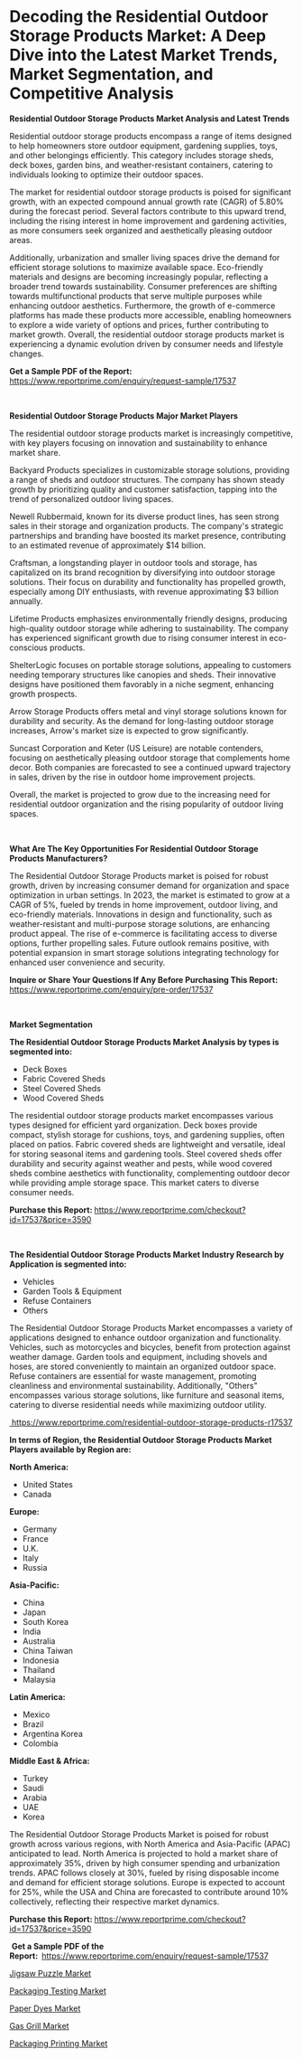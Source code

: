 <p><h1>Decoding the Residential Outdoor Storage Products Market: A Deep Dive into the Latest Market Trends, Market Segmentation, and Competitive Analysis</h1></p><p><strong>Residential Outdoor Storage Products Market Analysis and Latest Trends</strong></p>
<p><p>Residential outdoor storage products encompass a range of items designed to help homeowners store outdoor equipment, gardening supplies, toys, and other belongings efficiently. This category includes storage sheds, deck boxes, garden bins, and weather-resistant containers, catering to individuals looking to optimize their outdoor spaces. </p><p>The market for residential outdoor storage products is poised for significant growth, with an expected compound annual growth rate (CAGR) of 5.80% during the forecast period. Several factors contribute to this upward trend, including the rising interest in home improvement and gardening activities, as more consumers seek organized and aesthetically pleasing outdoor areas. </p><p>Additionally, urbanization and smaller living spaces drive the demand for efficient storage solutions to maximize available space. Eco-friendly materials and designs are becoming increasingly popular, reflecting a broader trend towards sustainability. Consumer preferences are shifting towards multifunctional products that serve multiple purposes while enhancing outdoor aesthetics. Furthermore, the growth of e-commerce platforms has made these products more accessible, enabling homeowners to explore a wide variety of options and prices, further contributing to market growth. Overall, the residential outdoor storage products market is experiencing a dynamic evolution driven by consumer needs and lifestyle changes.</p></p>
<p><strong>Get a Sample PDF of the Report:&nbsp;</strong> <a href="https://www.reportprime.com/enquiry/request-sample/17537?utm_campaign=1159&utm_medium=2&utm_source=Github&utm_content=ia&utm_term=24122024&utm_id=residential-outdoor-storage-products">https://www.reportprime.com/enquiry/request-sample/17537</a></p>
<p>&nbsp;</p>
<p><strong>Residential Outdoor Storage Products Major Market Players</strong></p>
<p><p>The residential outdoor storage products market is increasingly competitive, with key players focusing on innovation and sustainability to enhance market share. </p><p>Backyard Products specializes in customizable storage solutions, providing a range of sheds and outdoor structures. The company has shown steady growth by prioritizing quality and customer satisfaction, tapping into the trend of personalized outdoor living spaces. </p><p>Newell Rubbermaid, known for its diverse product lines, has seen strong sales in their storage and organization products. The company's strategic partnerships and branding have boosted its market presence, contributing to an estimated revenue of approximately $14 billion.</p><p>Craftsman, a longstanding player in outdoor tools and storage, has capitalized on its brand recognition by diversifying into outdoor storage solutions. Their focus on durability and functionality has propelled growth, especially among DIY enthusiasts, with revenue approximating $3 billion annually.</p><p>Lifetime Products emphasizes environmentally friendly designs, producing high-quality outdoor storage while adhering to sustainability. The company has experienced significant growth due to rising consumer interest in eco-conscious products.</p><p>ShelterLogic focuses on portable storage solutions, appealing to customers needing temporary structures like canopies and sheds. Their innovative designs have positioned them favorably in a niche segment, enhancing growth prospects.</p><p>Arrow Storage Products offers metal and vinyl storage solutions known for durability and security. As the demand for long-lasting outdoor storage increases, Arrow's market size is expected to grow significantly.</p><p>Suncast Corporation and Keter (US Leisure) are notable contenders, focusing on aesthetically pleasing outdoor storage that complements home decor. Both companies are forecasted to see a continued upward trajectory in sales, driven by the rise in outdoor home improvement projects.</p><p>Overall, the market is projected to grow due to the increasing need for residential outdoor organization and the rising popularity of outdoor living spaces.</p></p>
<p>&nbsp;</p>
<p><strong>What Are The Key Opportunities For Residential Outdoor Storage Products Manufacturers?</strong></p>
<p><p>The Residential Outdoor Storage Products market is poised for robust growth, driven by increasing consumer demand for organization and space optimization in urban settings. In 2023, the market is estimated to grow at a CAGR of 5%, fueled by trends in home improvement, outdoor living, and eco-friendly materials. Innovations in design and functionality, such as weather-resistant and multi-purpose storage solutions, are enhancing product appeal. The rise of e-commerce is facilitating access to diverse options, further propelling sales. Future outlook remains positive, with potential expansion in smart storage solutions integrating technology for enhanced user convenience and security.</p></p>
<p><strong>Inquire or Share Your Questions If Any Before Purchasing This Report:</strong> <a href="https://www.reportprime.com/enquiry/pre-order/17537?utm_campaign=1159&utm_medium=2&utm_source=Github&utm_content=ia&utm_term=24122024&utm_id=residential-outdoor-storage-products">https://www.reportprime.com/enquiry/pre-order/17537</a></p>
<p>&nbsp;</p>
<p><strong>Market Segmentation</strong></p>
<p><strong>The Residential Outdoor Storage Products Market Analysis by types is segmented into:</strong></p>
<p><ul><li>Deck Boxes</li><li>Fabric Covered Sheds</li><li>Steel Covered Sheds</li><li>Wood Covered Sheds</li></ul></p>
<p><p>The residential outdoor storage products market encompasses various types designed for efficient yard organization. Deck boxes provide compact, stylish storage for cushions, toys, and gardening supplies, often placed on patios. Fabric covered sheds are lightweight and versatile, ideal for storing seasonal items and gardening tools. Steel covered sheds offer durability and security against weather and pests, while wood covered sheds combine aesthetics with functionality, complementing outdoor decor while providing ample storage space. This market caters to diverse consumer needs.</p></p>
<p><strong>Purchase this Report:&nbsp;</strong><a href="https://www.reportprime.com/checkout?id=17537&price=3590&utm_campaign=1159&utm_medium=2&utm_source=Github&utm_content=ia&utm_term=24122024&utm_id=residential-outdoor-storage-products">https://www.reportprime.com/checkout?id=17537&price=3590</a></p>
<p>&nbsp;</p>
<p><strong>The Residential Outdoor Storage Products Market Industry Research by Application is segmented into:</strong></p>
<p><ul><li>Vehicles</li><li>Garden Tools & Equipment</li><li>Refuse Containers</li><li>Others</li></ul></p>
<p><p>The Residential Outdoor Storage Products Market encompasses a variety of applications designed to enhance outdoor organization and functionality. Vehicles, such as motorcycles and bicycles, benefit from protection against weather damage. Garden tools and equipment, including shovels and hoses, are stored conveniently to maintain an organized outdoor space. Refuse containers are essential for waste management, promoting cleanliness and environmental sustainability. Additionally, "Others" encompasses various storage solutions, like furniture and seasonal items, catering to diverse residential needs while maximizing outdoor utility.</p></p>
<p><a href="https://www.reportprime.com/residential-outdoor-storage-products-r17537?utm_campaign=1159&utm_medium=2&utm_source=Github&utm_content=ia&utm_term=24122024&utm_id=residential-outdoor-storage-products">&nbsp;https://www.reportprime.com/residential-outdoor-storage-products-r17537</a></p>
<p><strong>In terms of Region, the Residential Outdoor Storage Products Market Players available by Region are:</strong></p>
<p>
    <p> <strong> North America: </strong>
        <ul>
            <li>United States</li>
            <li>Canada</li>
        </ul>
        </p> 
    <p> <strong> Europe: </strong>
        <ul>
            <li>Germany</li>
            <li>France</li>
            <li>U.K.</li>
            <li>Italy</li>
            <li>Russia</li>
        </ul>
        </p> 
    <p> <strong> Asia-Pacific: </strong>
        <ul>
            <li>China</li>
            <li>Japan</li>
            <li>South Korea</li>
            <li>India</li>
            <li>Australia</li>
            <li>China Taiwan</li>
            <li>Indonesia</li>
            <li>Thailand</li>
            <li>Malaysia</li>
        </ul>
        </p> 
    <p> <strong> Latin America: </strong>
        <ul>
            <li>Mexico</li>
            <li>Brazil</li>
            <li>Argentina Korea</li>
            <li>Colombia</li>
        </ul>
        </p> 
    <p> <strong> Middle East & Africa: </strong>
        <ul>
            <li>Turkey</li>
            <li>Saudi</li>
            <li>Arabia</li>
            <li>UAE</li>
            <li>Korea</li>
        </ul>
    </p>
    </p>
<p><p>The Residential Outdoor Storage Products Market is poised for robust growth across various regions, with North America and Asia-Pacific (APAC) anticipated to lead. North America is projected to hold a market share of approximately 35%, driven by high consumer spending and urbanization trends. APAC follows closely at 30%, fueled by rising disposable income and demand for efficient storage solutions. Europe is expected to account for 25%, while the USA and China are forecasted to contribute around 10% collectively, reflecting their respective market dynamics.</p></p>
<p><strong>Purchase this Report: </strong><a href="https://www.reportprime.com/checkout?id=17537&price=3590&utm_campaign=1159&utm_medium=2&utm_source=Github&utm_content=ia&utm_term=24122024&utm_id=residential-outdoor-storage-products">https://www.reportprime.com/checkout?id=17537&price=3590</a></p>
<p>&nbsp;<strong>Get a Sample PDF of the Report:&nbsp;&nbsp;</strong><a href="https://www.reportprime.com/enquiry/request-sample/17537?utm_campaign=1159&utm_medium=2&utm_source=Github&utm_content=ia&utm_term=24122024&utm_id=residential-outdoor-storage-products">https://www.reportprime.com/enquiry/request-sample/17537</a></p>
<p><strong></strong></p>
<p><p><a href="https://github.com/lisaeichler20775/Market-Research-Report-List-1/blob/main/jigsaw-puzzle-market.md?utm_campaign=1159&utm_medium=2&utm_source=Github&utm_content=ia&utm_term=24122024&utm_id=residential-outdoor-storage-products">Jigsaw Puzzle Market</a></p><p><a href="https://www.linkedin.com/pulse/comprehensive-overview-packaging-testing-market-projected-cagr-s17mc?utm_campaign=1159&utm_medium=2&utm_source=Github&utm_content=ia&utm_term=24122024&utm_id=residential-outdoor-storage-products">Packaging Testing Market</a></p><p><a href="https://www.linkedin.com/pulse/examining-ups-downs-paper-dyes-market-size-growth-cagr-11-from-hvgef?utm_campaign=1159&utm_medium=2&utm_source=Github&utm_content=ia&utm_term=24122024&utm_id=residential-outdoor-storage-products">Paper Dyes Market</a></p><p><a href="https://github.com/yankimber90yankim/Market-Research-Report-List-1/blob/main/gas-grill-market.md?utm_campaign=1159&utm_medium=2&utm_source=Github&utm_content=ia&utm_term=24122024&utm_id=residential-outdoor-storage-products">Gas Grill Market</a></p><p><a href="https://www.linkedin.com/pulse/strategic-forecast-packaging-printing-market-anticipated-cagr-raref?utm_campaign=1159&utm_medium=2&utm_source=Github&utm_content=ia&utm_term=24122024&utm_id=residential-outdoor-storage-products">Packaging Printing Market</a></p></p>